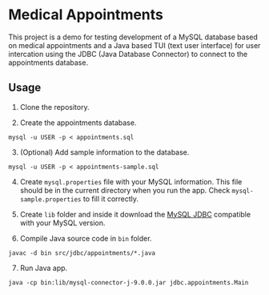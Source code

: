 # Medical Appointments

This project is a demo for testing development of a MySQL database based on medical appointments and a Java based TUI (text user interface) for user intercation using the JDBC (Java Database Connector) to connect to the appointments database.

## Usage

1. Clone the repository.

2. Create the appointments database.

```
mysql -u USER -p < appointments.sql
```

3. (Optional) Add sample information to the database.

```
mysql -u USER -p < appointments-sample.sql
```

4. Create `mysql.properties` file with your MySQL information. This file should be in the current directory when you run the app. Check `mysql-sample.properties` to fill it correctly.

5. Create `lib` folder and inside it download the [MySQL JDBC](https://dev.mysql.com/downloads/connector/j/) compatible with your MySQL version.

6. Compile Java source code in `bin` folder.

```
javac -d bin src/jdbc/appointments/*.java
```

7. Run Java app.

```
java -cp bin:lib/mysql-connector-j-9.0.0.jar jdbc.appointments.Main
```
